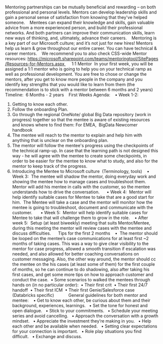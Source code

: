 Mentoring partnerships can be mutually beneficial and rewarding – on both professional and personal levels. Mentors can develop leadership skills and gain a personal sense of satisfaction from knowing that they've helped someone. 
 
Mentees can expand their knowledge and skills, gain valuable advice from a more experienced person, and build their professional networks. And both partners can improve their communication skills, learn new ways of thinking, and, ultimately, advance their careers. 
 
Mentoring is a key part of our Microsoft culture; and it’s not just for new hires! Mentors help us learn & grow throughout our entire career. You can have technical & career mentors. 
 
We recommend you to also check CSS-wide Mentor resources: https://microsoft.sharepoint.com/teams/mentoringtool/SitePages/Resources-for-Mentors.aspx 
 
 
1:1 Mentor 
In your first week, you will be assigned a 1:1 mentor who is going to help you on your technical ramp as well as professional development. You are free to chose or change the mentors, after you get to know more people in the company and you identify key strengths that you would like to learn from them (the recommendation is to stick with a mentor between 6 months and 2 years) 
 
Timeline: 
6 Months - 2 years 
 
First Weeks Agenda: 
 
• Week 1-2: 
1. Getting to know each other. 
2. Follow the onboarding Plan. 
3. Go through the regional OneNote/ global Big Data repository (work in progress) together so that the mentee is aware of existing resources and knows where to find them: For EMEA,  BigData Newcomer handbook 
4. The mentee will reach to the mentor to explain and help him with anything that is unclear on the onboarding plan.  
5. The mentor will follow the mentee's progress using the checkpoints of the technical ramp-up. In case that the learning path is not designed this way - he will agree with the mentee to create some checkpoints, in order to be easier for the mentee to know what to study, and also for the mentor to keep track of the progress. 
6. Introducing the Mentee to Microsoft culture  (Terminology, tools) 
 
• Week 3: 
The mentee will shadow the mentor, doing everyday work and showing the mentee how to manage cases and troubleshoot them. 
Mentor will add his mentee in calls with the customer, so the mentee understands how to drive the conversation. 
 
 
• Week 4: 
Mentor will help identify suitable cases for Mentee to take that are a good start for him. 
The Mentee will take a case and the mentor will monitor how the mentee is going to troubleshoot, document and communicate with the customer.  
 
 
• Week 5: 
Mentor will help identify suitable cases for Mentee to take that will challenge them to grow in the role. 
 
• After week 5: 
Setup (at least biweekly) meeting that suits Mentor/Mentee, during this meeting the mentor will review cases with the mentee and discuss difficulties. 
 
 
Tips for the first 2 months 
 
•  The mentor should be looped on the mentee’s case communications for at least first ~2 months of taking cases. This was a way to give clear visibility to the mentor for case progress, allowed a smooth transition if escalation was needed, and also allowed for better coaching conversations on customer messaging. Also, the other way around, the mentor should cc the mentee on the his cases (at least some of them) for the first couple of months, so he can continue to do shadowing, also after taking his first cases, and get some more tips on how to approach customer and conduct the case. 
• Some scenarios to walked the mentees through hands on (in no particular order): 
• Their first crit 
• Their first 24/7 handoff 
• Their first ICM 
• Their first Genie/Salesforce case (Databricks specific) 
 
 
 
 
 
General guidelines for both mentor and mentee: 
 
• Get to know each other, be curious about them and their background, experiences, learnings.  
• Set the tone for honest and open dialogue.  
• Stick to your commitments.  
• Schedule your meeting series and avoid cancelling.  
• Approach the conversation with a growth mindset.  
• Appreciate the investment they’re making in you.  
• Help each other and be available when needed.  
• Setting clear expectations for your connection is important.  
• Role play situations you find difficult.  
• Exchange and discuss.  
